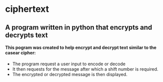 # ciphertext
## A program written in python that encrypts and decrypts text

#### This pogram was created to help encrypt and decrypt text similar to the casear cipher:
* The program request a user input to encode or decode
* It then requests for the message after which a shift number is required.
* The encrypted or decrypted message is then displayed.
